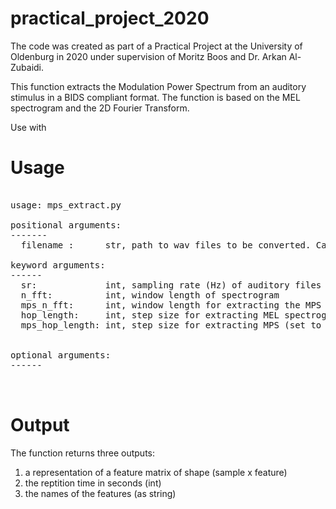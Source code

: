 # practical_project_2020
The code was created as part of a Practical Project at the University of Oldenburg in 2020 under supervision of Moritz Boos and Dr. Arkan Al-Zubaidi. 

This function extracts the Modulation Power Spectrum from an auditory stimulus in a BIDS compliant format.
The function is based on the MEL spectrogram and the 2D Fourier Transform. 

Use with 

# Usage
<pre> 
usage: mps_extract.py 

positional arguments:
-------
  filename :      str, path to wav files to be converted. Can be used with wildcard * .wav. 

keyword arguments:
------
  sr:             int, sampling rate (Hz) of auditory files (set to 44100 Hz by default)
  n_fft:          int, window length of spectrogram
  mps_n_fft:      int, window length for extracting the MPS
  hop_length:     int, step size for extracting MEL spectrogram 
  mps_hop_length: int, step size for extracting MPS (set to mps_n_fft by default for non-overlapping windows)
  
  
optional arguments:
------


</pre>

# Output

The function returns three outputs:

1. a representation of a feature matrix of shape (sample x feature)
2. the reptition time in seconds (int)
3. the names of the features (as string)
